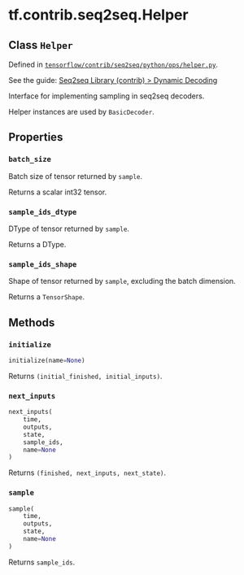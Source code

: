 <div itemscope itemtype="http://developers.google.com/ReferenceObject">
<meta itemprop="name" content="tf.contrib.seq2seq.Helper" />
<meta itemprop="property" content="batch_size"/>
<meta itemprop="property" content="sample_ids_dtype"/>
<meta itemprop="property" content="sample_ids_shape"/>
<meta itemprop="property" content="initialize"/>
<meta itemprop="property" content="next_inputs"/>
<meta itemprop="property" content="sample"/>
</div>

# tf.contrib.seq2seq.Helper

## Class `Helper`





Defined in [`tensorflow/contrib/seq2seq/python/ops/helper.py`](https://www.tensorflow.org/code/tensorflow/contrib/seq2seq/python/ops/helper.py).

See the guide: [Seq2seq Library (contrib) > Dynamic Decoding](../../../../../api_guides/python/contrib.seq2seq.md#Dynamic_Decoding)

Interface for implementing sampling in seq2seq decoders.

Helper instances are used by `BasicDecoder`.

## Properties

<h3 id="batch_size"><code>batch_size</code></h3>

Batch size of tensor returned by `sample`.

Returns a scalar int32 tensor.

<h3 id="sample_ids_dtype"><code>sample_ids_dtype</code></h3>

DType of tensor returned by `sample`.

Returns a DType.

<h3 id="sample_ids_shape"><code>sample_ids_shape</code></h3>

Shape of tensor returned by `sample`, excluding the batch dimension.

Returns a `TensorShape`.



## Methods

<h3 id="initialize"><code>initialize</code></h3>

``` python
initialize(name=None)
```

Returns `(initial_finished, initial_inputs)`.

<h3 id="next_inputs"><code>next_inputs</code></h3>

``` python
next_inputs(
    time,
    outputs,
    state,
    sample_ids,
    name=None
)
```

Returns `(finished, next_inputs, next_state)`.

<h3 id="sample"><code>sample</code></h3>

``` python
sample(
    time,
    outputs,
    state,
    name=None
)
```

Returns `sample_ids`.



